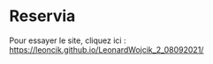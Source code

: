 # Reservia

Pour essayer le site, cliquez ici : https://leoncik.github.io/LeonardWojcik_2_08092021/
